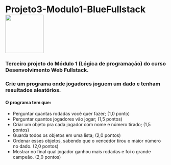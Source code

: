 # Projeto3-Modulo1-BlueFullstack <img src="https://user-images.githubusercontent.com/95504029/151560441-2e792d97-fd65-462c-8fd7-70f581de5674.gif" width="120">

### Terceiro projeto do Módulo 1 (Lógica de programação) do curso Desenvolvimento Web Fullstack.

### Crie um programa onde jogadores joguem um dado e tenham resultados aleatórios.

#### O programa tem que:

- Perguntar quantas rodadas você quer fazer; (1,0 ponto)
- Perguntar quantos jogadores vão jogar; (1,5 pontos)
- Criar um objeto pra cada jogador com nome e número tirado; (1,5 pontos)
- Guarda todos os objetos em uma lista; (2,0 pontos)
- Ordenar esses objetos, sabendo que o vencedor tirou o maior número
no dado. (2,0 pontos)
- Mostrar no final qual jogador ganhou mais rodadas e foi o grande
campeão. (2,0 pontos)
